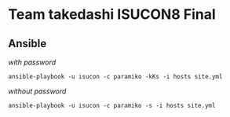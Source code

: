# Team takedashi ISUCON8 Final

## Ansible

*with password*

```
ansible-playbook -u isucon -c paramiko -kKs -i hosts site.yml
```

*without password*

```
ansible-playbook -u isucon -c paramiko -s -i hosts site.yml
```
